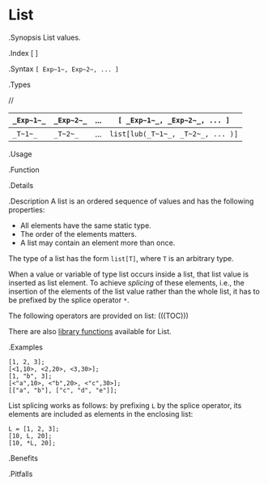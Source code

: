 # List

.Synopsis
List values.

.Index
[ ]

.Syntax
`[ Exp~1~, Exp~2~, ... ]`

.Types

//


|  `_Exp~1~_` |  `_Exp~2~_` |  ...  |  `[ _Exp~1~_, _Exp~2~_, ... ]`    |
| --- | --- | --- | --- |
| `_T~1~_`    | `_T~2~_`    |  ...  |  `list[lub(_T~1~_, _T~2~_, ... )]`  |


.Usage

.Function

.Details

.Description
A list is an ordered sequence of values and has the following properties:

*  All elements have the same static type.
*  The order of the elements matters.
*  A list may contain an element more than once.


The type of a list has the form `list[T]`,
where `T` is an arbitrary type.

When a value or variable of type list occurs inside a list, that list value is inserted as list element.
To achieve _splicing_ of these elements, i.e., the insertion of the elements of the list value rather than the whole list,
it has to be prefixed by the splice operator `*`.

The following operators are provided on list:
(((TOC)))

There are also [library functions]((Libraries:Prelude-List)) available for List.

.Examples
```rascal-shell
[1, 2, 3];
[<1,10>, <2,20>, <3,30>];
[1, "b", 3];
[<"a",10>, <"b",20>, <"c",30>];
[["a", "b"], ["c", "d", "e"]];
```
List splicing works as follows: by prefixing `L` by the splice operator, its elements are included as elements in the enclosing list:
```rascal-shell
L = [1, 2, 3];
[10, L, 20];
[10, *L, 20];
```

.Benefits

.Pitfalls

